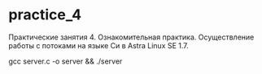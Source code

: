 # practice_4
Практические занятия 4. Ознакомительная практика. Осуществление работы с потоками на языке Си в Astra Linux SE 1.7. 

gcc server.c -o server && ./server
